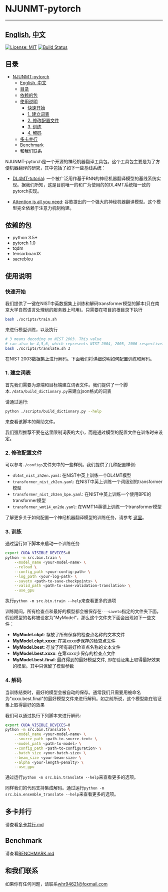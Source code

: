 # NJUNMT-pytorch

---
[English](README.md), [中文](README-zh.md)
---

[![License: MIT](https://img.shields.io/badge/License-MIT-yellow.svg)](https://opensource.org/licenses/MIT) [![Build Status](https://travis-ci.com/whr94621/NJUNMT-pytorch.svg?branch=dev-travis-ci)](https://travis-ci.com/whr94621/NJUNMT-pytorch)

## 目录
- [NJUNMT-pytorch](#njunmt-pytorch)
  - [English, 中文](#english-%E4%B8%AD%E6%96%87)
  - [目录](#%E7%9B%AE%E5%BD%95)
  - [依赖的包](#%E4%BE%9D%E8%B5%96%E7%9A%84%E5%8C%85)
  - [使用说明](#%E4%BD%BF%E7%94%A8%E8%AF%B4%E6%98%8E)
    - [快速开始](#%E5%BF%AB%E9%80%9F%E5%BC%80%E5%A7%8B)
    - [1. 建立词表](#1-%E5%BB%BA%E7%AB%8B%E8%AF%8D%E8%A1%A8)
    - [2. 修改配置文件](#2-%E4%BF%AE%E6%94%B9%E9%85%8D%E7%BD%AE%E6%96%87%E4%BB%B6)
    - [3. 训练](#3-%E8%AE%AD%E7%BB%83)
    - [4. 解码](#4-%E8%A7%A3%E7%A0%81)
  - [多卡并行](#%E5%A4%9A%E5%8D%A1%E5%B9%B6%E8%A1%8C)
  - [Benchmark](#benchmark)
  - [和我们联系](#%E5%92%8C%E6%88%91%E4%BB%AC%E8%81%94%E7%B3%BB)

NJUNMT-pytorch是一个开源的神经机器翻译工具包。这个工具包主要是为了方便机器翻译的研究，其中包括了如下一些基线系统：

- [DL4MT-tutorial](https://github.com/nyu-dl/dl4mt-tutorial): 一个被广泛用作基于RNN的神经机器翻译模型的基线系统实现。据我们所知，这是目前唯一的和广为使用的的DL4MT系统相一致的pytorch实现。

- [Attention is all you need](https://arxiv.org/abs/1706.03762): 谷歌提出的一个强大的神经机器翻译模型。这个模型完全依赖于注意力机制构建。

## 依赖的包

- python 3.5+
- pytorch 1.0
- tqdm
- tensorboardX
- sacrebleu

## 使用说明

### 快速开始
我们提供了一键在NIST中英数据集上训练和解码transformer模型的脚本(只在南京大学自然语言处理组的服务器上可用)。只需要在项目的根目录下执行

``` bash
bash ./scripts/train.sh
```

来进行模型训练，以及执行

``` bash
# 3 means decoding on NIST 2003. This value
# can also be 4,5,6, which represents NIST 2004, 2005, 2006 respectively. 
bash ./scripts/translate.sh 3 
```

在NIST 2003数据集上进行解码。下面我们将详细说明如何配置训练和解码。

### 1. 建立词表

首先我们需要为源端和目标端建立词表文件。我们提供了一个脚本```./data/build_dictionary.py```来建立json格式的词表

请通过运行:

``` bash
python ./scripts/build_dictionary.py --help
```

来查看该脚本的帮助文件。

我们强烈推荐不要在这里限制词表的大小，而是通过模型的配置文件在训练时来设定。

### 2. 修改配置文件

可以参考```./configs```文件夹中的一些样例。我们提供了几种配置样例:

- ```dl4mt_nist_zh2en.yaml```: 在NIST中英上训练一个DL4MT模型
- ```transformer_nist_zh2en.yaml```: 在NIST中英上训练一个词级别的transformer模型
- ```transformer_nist_zh2en_bpe.yaml```: 在NIST中英上训练一个使用BPE的transformer模型
- ```transformer_wmt14_en2de.yaml```: 在WMT14英德上训练一个transformer模型

了解更多关于如何配置一个神经机器翻译模型的训练任务，请参考
[这里](https://github.com/whr94621/NJUNMT-pytorch/wiki/Configuration)。

### 3. 训练

通过运行如下脚本来启动一个训练任务

``` bash
export CUDA_VISIBLE_DEVICES=0
python -m src.bin.train \
    --model_name <your-model-name> \
    --reload \
    --config_path <your-config-path> \
    --log_path <your-log-path> \
    --saveto <path-to-save-checkpoints> \
    --valid_path <path-to-save-validation-translation> \
    --use_gpu
```

执行```python -m src.bin.train --help```来查看更多的选项

训练期间，所有检查点和最好的模型都会被保存在```---saveto```指定的文件夹下面。假设模型的名称被设定为"MyModel"，那么这个文件夹下面会出现如下一些文件：

- **MyModel.ckpt**: 存放了所有保存的检查点名称的文本文件
- **MyModel.ckpt.xxxx**: 在第xxxx步保存的检查点文件
- **MyModel.best**: 存放了所有最好检查点名称的文本文件
- **MyModel.best.xxxx**: 在第xxxx步保存的检查点文件
- **MyModel.best.final**: 最终得到的最好模型文件, 即在验证集上取得最好效果的模型。其中只保留了模型参数

### 4. 解码

当训练结束时，最好的模型会被自动的保存。通常我们只需要用被命名为"xxxx.best.final"的最好模型文件来进行解码。如之前所说，这个模型能在验证集上取得最好的效果

我们可以通过执行下列脚本来进行解码:

``` bash
export CUDA_VISIBLE_DEVICES=0
python -m src.bin.translate \
    --model_name <your-model-name> \
    --source_path <path-to-source-text> \
    --model_path <path-to-model> \
    --config_path <path-to-configuration> \
    --batch_size <your-batch-size> \
    --beam_size <your-beam-size> \
    --alpha <your-length-penalty> \
    --use_gpu
```

通过运行```python -m src.bin.translate --help```来查看更多的选项。

同样我们的代码支持集成解码。通过运行```python -m src.bin.ensemble_translate --help```来查看更多的选项。

## 多卡并行

请查看[多卡并行.md](./docs/zh/多卡并行.md)

## Benchmark

请查看[BENCHMARK.md](./BENCHMARK.md)

## 和我们联系

如果你有任何问题，请联系[whr94621@foxmail.com](mailto:whr94621@foxmail.com)